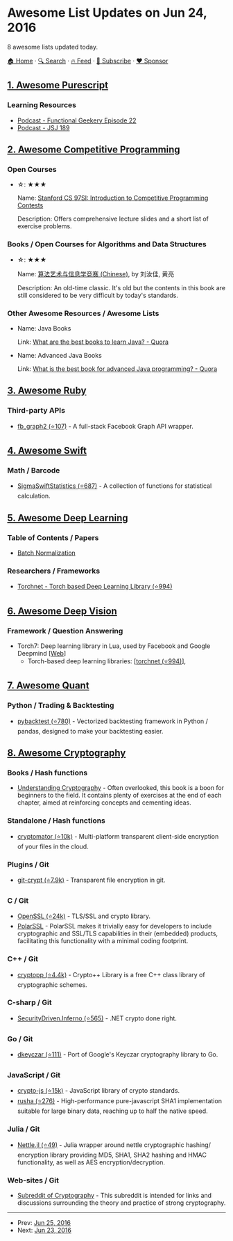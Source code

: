 # Awesome List Updates on Jun 24, 2016

8 awesome lists updated today.

[🏠 Home](/README.md) · [🔍 Search](https://www.trackawesomelist.com/search/) · [🔥 Feed](https://www.trackawesomelist.com/rss.xml) · [📮 Subscribe](https://trackawesomelist.us17.list-manage.com/subscribe?u=d2f0117aa829c83a63ec63c2f&id=36a103854c) · [❤️  Sponsor](https://github.com/sponsors/theowenyoung)



## [1. Awesome Purescript](/content/passy/awesome-purescript/README.md)

### Learning Resources

*   [Podcast - Functional Geekery Episode 22](https://www.functionalgeekery.com/episode-22-lambdaconf-2015-part-1/)
*   [Podcast - JSJ 189](https://devchat.tv/js-jabber/189-jsj-purescript-with-john-a-de-goes-and-phil-freeman)

## [2. Awesome Competitive Programming](/content/lnishan/awesome-competitive-programming/README.md)

### Open Courses

- ☆: ★★★

  Name: [Stanford CS 97SI: Introduction to Competitive Programming Contests](http://web.stanford.edu/class/cs97si/)

  Description: Offers comprehensive lecture slides and a short list of exercise problems.



### Books / Open Courses for Algorithms and Data Structures

- ☆: ★★★

  Name: [算法艺术与信息学竞赛 (Chinese)](http://goo.gl/O1tr8v), by 刘汝佳, 黄亮

  Description: An old-time classic. It's old but the contents in this book are still considered to be very difficult by today's standards.



### Other Awesome Resources / Awesome Lists

- Name: Java Books

  Link: [What are the best books to learn Java? - Quora](https://www.quora.com/What-are-the-best-books-to-learn-Java)


- Name: Advanced Java Books

  Link: [What is the best book for advanced Java programming? - Quora](https://www.quora.com/What-is-the-best-book-for-advanced-Java-programming)



## [3. Awesome Ruby](/content/markets/awesome-ruby/README.md)

### Third-party APIs

*   [fb\_graph2 (⭐107)](https://github.com/nov/fb_graph2) - A full-stack Facebook Graph API wrapper.

## [4. Awesome Swift](/content/matteocrippa/awesome-swift/README.md)

### Math / Barcode

*   [SigmaSwiftStatistics (⭐687)](https://github.com/evgenyneu/SigmaSwiftStatistics) - A collection of functions for statistical calculation.

## [5. Awesome Deep Learning](/content/ChristosChristofidis/awesome-deep-learning/README.md)

### Table of Contents / Papers

*   [Batch Normalization](https://arxiv.org/abs/1502.03167)

### Researchers / Frameworks

*   [Torchnet - Torch based Deep Learning Library (⭐994)](https://github.com/torchnet/torchnet)

## [6. Awesome Deep Vision](/content/kjw0612/awesome-deep-vision/README.md)

### Framework / Question Answering

*   Torch7: Deep learning library in Lua, used by Facebook and Google Deepmind \[[Web](http://torch.ch/)]
    *   Torch-based deep learning libraries: \[[torchnet (⭐994)](https://github.com/torchnet/torchnet)],

## [7. Awesome Quant](/content/wilsonfreitas/awesome-quant/README.md)

### Python / Trading & Backtesting

*   [pybacktest (⭐780)](https://github.com/ematvey/pybacktest) - Vectorized backtesting framework in Python / pandas, designed to make your backtesting easier.

## [8. Awesome Cryptography](/content/sobolevn/awesome-cryptography/README.md)

### Books / Hash functions

*   [Understanding Cryptography](http://www.crypto-textbook.com/) - Often overlooked, this book is a boon for beginners to the field. It contains plenty of exercises at the end of each chapter, aimed at reinforcing concepts and cementing ideas.

### Standalone / Hash functions

*   [cryptomator (⭐10k)](https://github.com/cryptomator/cryptomator) - Multi-platform transparent client-side encryption of your files in the cloud.

### Plugins / Git

*   [git-crypt (⭐7.9k)](https://github.com/AGWA/git-crypt) - Transparent file encryption in git.

### C / Git

*   [OpenSSL (⭐24k)](https://github.com/openssl/openssl) - TLS/SSL and crypto library.
*   [PolarSSL](https://tls.mbed.org/) - PolarSSL makes it trivially easy for developers to include cryptographic and SSL/TLS capabilities in their (embedded) products, facilitating this functionality with a minimal coding footprint.

### C++ / Git

*   [cryptopp (⭐4.4k)](https://github.com/weidai11/cryptopp) - Crypto++ Library is a free C++ class library of cryptographic schemes.

### C-sharp / Git

*   [SecurityDriven.Inferno (⭐565)](https://github.com/sdrapkin/SecurityDriven.Inferno) - .NET crypto done right.

### Go / Git

*   [dkeyczar (⭐111)](https://github.com/dgryski/dkeyczar) - Port of Google's Keyczar cryptography library to Go.

### JavaScript / Git

*   [crypto-js (⭐15k)](https://github.com/brix/crypto-js) - JavaScript library of crypto standards.
*   [rusha (⭐276)](https://github.com/srijs/rusha) - High-performance pure-javascript SHA1 implementation suitable for large binary data, reaching up to half the native speed.

### Julia / Git

*   [Nettle.jl (⭐49)](https://github.com/staticfloat/Nettle.jl) - Julia wrapper around nettle cryptographic hashing/
    encryption library providing MD5, SHA1, SHA2 hashing and HMAC functionality, as well as AES encryption/decryption.

### Web-sites / Git

*   [Subreddit of Cryptography](https://www.reddit.com/r/cryptography/) - This subreddit is intended for links and discussions surrounding the theory and practice of strong cryptography.

---

- Prev: [Jun 25, 2016](/content/2016/06/25/README.md)
- Next: [Jun 23, 2016](/content/2016/06/23/README.md)